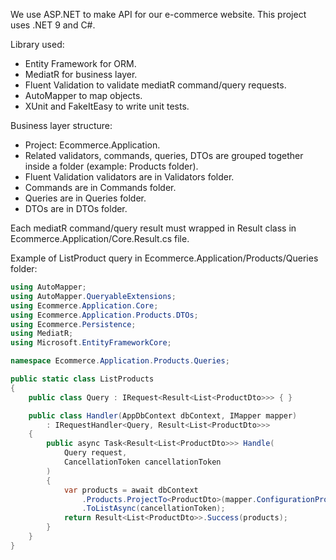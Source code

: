 We use ASP.NET to make API for our e-commerce website. This project uses .NET 9 and C#.

Library used:

-   Entity Framework for ORM.
-   MediatR for business layer.
-   Fluent Validation to validate mediatR command/query requests.
-   AutoMapper to map objects.
-   XUnit and FakeItEasy to write unit tests.

Business layer structure:

-   Project: Ecommerce.Application.
-   Related validators, commands, queries, DTOs are grouped together inside a folder (example: Products folder).
-   Fluent Validation validators are in Validators folder.
-   Commands are in Commands folder.
-   Queries are in Queries folder.
-   DTOs are in DTOs folder.

Each mediatR command/query result must wrapped in Result class in Ecommerce.Application/Core.Result.cs file.

Example of ListProduct query in Ecommerce.Application/Products/Queries folder:

```C#
using AutoMapper;
using AutoMapper.QueryableExtensions;
using Ecommerce.Application.Core;
using Ecommerce.Application.Products.DTOs;
using Ecommerce.Persistence;
using MediatR;
using Microsoft.EntityFrameworkCore;

namespace Ecommerce.Application.Products.Queries;

public static class ListProducts
{
    public class Query : IRequest<Result<List<ProductDto>>> { }

    public class Handler(AppDbContext dbContext, IMapper mapper)
        : IRequestHandler<Query, Result<List<ProductDto>>>
    {
        public async Task<Result<List<ProductDto>>> Handle(
            Query request,
            CancellationToken cancellationToken
        )
        {
            var products = await dbContext
                .Products.ProjectTo<ProductDto>(mapper.ConfigurationProvider)
                .ToListAsync(cancellationToken);
            return Result<List<ProductDto>>.Success(products);
        }
    }
}

```
